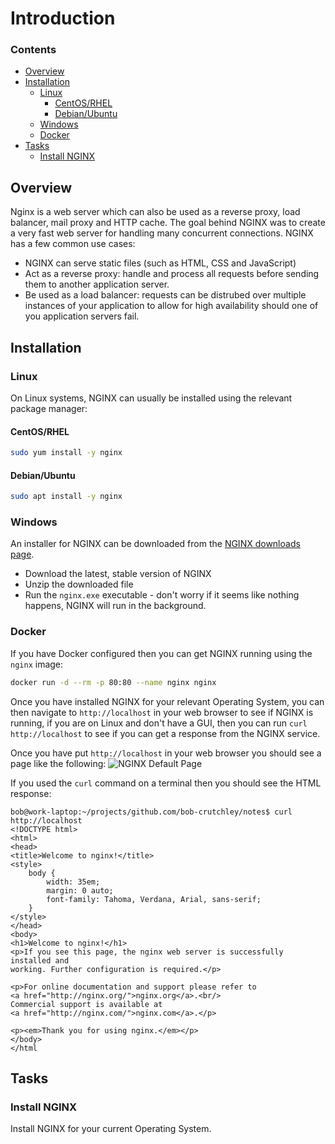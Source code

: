 # Introduction
<!--TOC_START-->
### Contents
- [Overview](#overview)
- [Installation](#installation)
	- [Linux](#linux)
		- [CentOS/RHEL](#centosrhel)
		- [Debian/Ubuntu](#debianubuntu)
	- [Windows](#windows)
	- [Docker](#docker)
- [Tasks](#tasks)
	- [Install NGINX](#install-nginx)

<!--TOC_END-->
## Overview
Nginx is a web server which can also be used as a reverse proxy, load balancer, mail proxy and HTTP cache.
The goal behind NGINX was to create a very fast web server for handling many concurrent connections.
NGINX has a few common use cases:
- NGINX can serve static files (such as HTML, CSS and JavaScript)
- Act as a reverse proxy: handle and process all requests before sending them to another application server.
- Be used as a load balancer: requests can be distrubed over multiple instances of your application to allow for high availability should one of you application servers fail.
## Installation
### Linux
On Linux systems, NGINX can usually be installed using the relevant package manager:
#### CentOS/RHEL
```bash
sudo yum install -y nginx
```
#### Debian/Ubuntu
```bash
sudo apt install -y nginx
```
### Windows
An installer for NGINX can be downloaded from the [NGINX downloads page](http://nginx.org/en/download.html).
- Download the latest, stable version of NGINX
- Unzip the downloaded file
- Run the `nginx.exe` executable - don't worry if it seems like nothing happens, NGINX will run in the background.

### Docker
If you have Docker configured then you can get NGINX running using the `nginx` image:
```bash
docker run -d --rm -p 80:80 --name nginx nginx
```

Once you have installed NGINX for your relevant Operating System, you can then navigate to `http://localhost` in your web browser to see if NGINX is running, if you are on Linux and don't have a GUI, then you can run `curl http://localhost` to see if you can get a response from the NGINX service.

Once you have put `http://localhost` in your web browser you should see a page like the following:
![NGINX Default Page](https://lh3.googleusercontent.com/G4w7DJI6YST8allYA8rBpnrySbB0N4sundqXZQbux85RgFtHC08kb6-MsvHgO2dICdlecfvU5D1UEim1LGTNwZFRJLASopmASoGeCV2lnICpJz84jI_XU-Y-TjBs4u-m8lP8wYe-ziKv0ZR3K4UZ_j0tVMcfrdckNo7lL_OGyUa9wE2ZgZecS9otx7zVNusXgYphtI2PGzA6F0d6QJEDIE5wrbsZzFHSmtNLwzDkY3ILGaJTEGfkfCT7QHT82-d3ck_6nnO_IHfCGw80yAyBznUHa7RBEv_h5i1Nq8ePQLd9rwcKV7-LZyHcQJG1P4CSy3sZYtcsOaSzlr67QMIZMj_OnfaULmcLnZICk5JXGzRYqvjuG8SPMRYjdzGR3n6fBAL_G6s6lFuROuT4EtaMoiJN0YkibJw_RjPKkKbUjJYvon8G9KzvSlonY8mvm0Cdt_UQu9B1jKy-2A0CgTxDmp56mfKo4yEDlwl4l2oejvIdQ-w26RacR1C625xc3ffEGsUf9fppfwQgKkWVps_Nd5z86xmCm4kZysluOYHohTihokpiMU6YN6L2oHhyHj8xbC0MRywEbL-sUmtBTv6rOZF770c3NeO0RGu5axeAsho0t_1ANO0gdk35oMlYfG38ikreb9_il6UHXK8v5SWsQur5foFgFskX_Ti-3uC2fS-5V56lqzBRlNDPZ08VZlrEpN3XHu-pVgTaH3OXrU6RiYWPT6vNtDy5nvf1dgUQko97-TH6=w748-h295-no)

If you used the `curl` command on a terminal then you should see the HTML response:
```text
bob@work-laptop:~/projects/github.com/bob-crutchley/notes$ curl http://localhost
<!DOCTYPE html>
<html>
<head>
<title>Welcome to nginx!</title>
<style>
    body {
        width: 35em;
        margin: 0 auto;
        font-family: Tahoma, Verdana, Arial, sans-serif;
    }
</style>
</head>
<body>
<h1>Welcome to nginx!</h1>
<p>If you see this page, the nginx web server is successfully installed and
working. Further configuration is required.</p>

<p>For online documentation and support please refer to
<a href="http://nginx.org/">nginx.org</a>.<br/>
Commercial support is available at
<a href="http://nginx.com/">nginx.com</a>.</p>

<p><em>Thank you for using nginx.</em></p>
</body>
</html
```

## Tasks
### Install NGINX
Install NGINX for your current Operating System.
